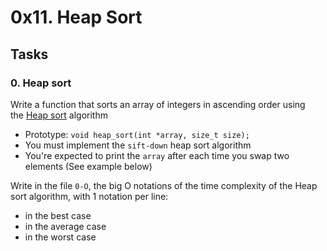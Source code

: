 0x11. Heap Sort
===============

Tasks
-----

### 0\. Heap sort

Write a function that sorts an array of integers in ascending order using the [Heap sort](https://intranet.hbtn.io/rltoken/SipKuh8bwYl5hTPAGFqutw "Heap sort") algorithm

-   Prototype: `void heap_sort(int *array, size_t size);`
-   You must implement the `sift-down` heap sort algorithm
-   You're expected to print the `array` after each time you swap two elements (See example below)

Write in the file `0-O`, the big O notations of the time complexity of the Heap sort algorithm, with 1 notation per line:

-   in the best case
-   in the average case
-   in the worst case
